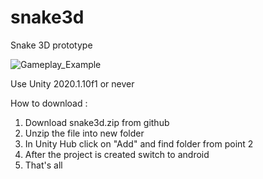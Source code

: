# snake3d
Snake 3D prototype



![Gameplay_Example](https://github.com/KarolDebiec/snake3d/blob/76882079e75102cebf43ae81826e4313ea557ebf/snek.gif)




Use Unity 2020.1.10f1 or never

How to download :
1. Download snake3d.zip from github
2. Unzip the file into new folder
3. In Unity Hub click on "Add" and find folder from point 2
4. After the project is created switch to android
5. That's all

